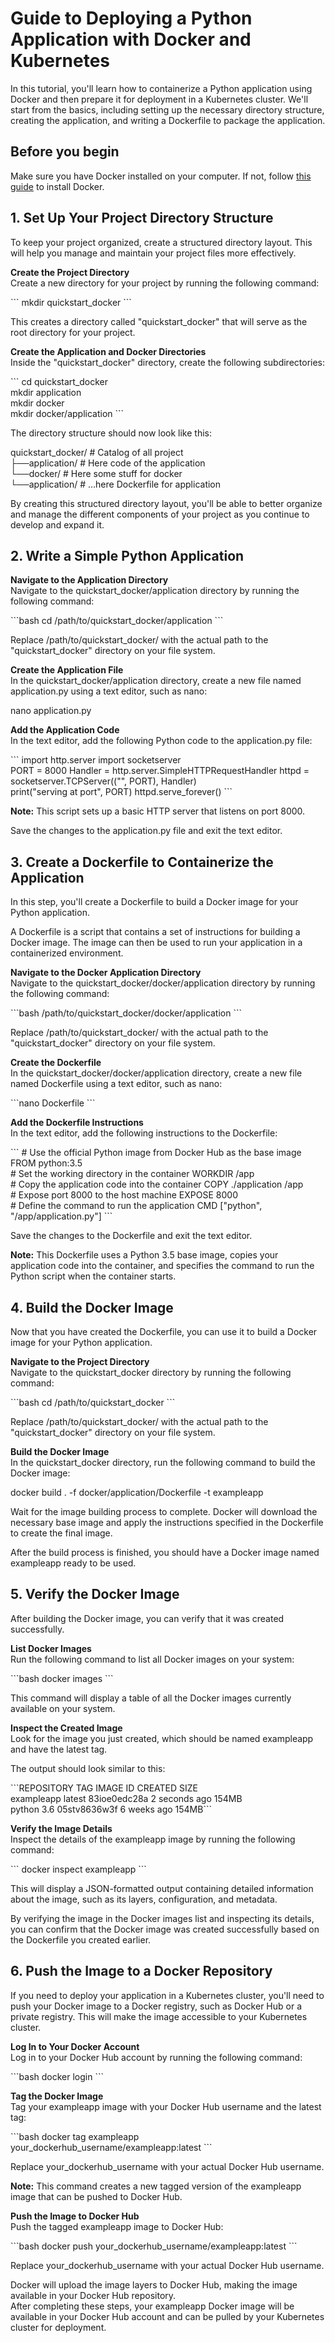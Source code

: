 # Guide to Deploying a Python Application with Docker and Kubernetes 

In this tutorial, you'll learn how to containerize a Python application using Docker and then prepare it for deployment in a Kubernetes cluster. We'll start from the basics, including setting up the necessary directory structure, creating the application, and writing a Dockerfile to package the application.

## Before you begin

Make sure you have Docker installed on your computer. If not, follow [this guide](https://docs.docker.com/get-docker/) to install Docker. 

## 1\. Set Up Your Project Directory Structure 

To keep your project organized, create a structured directory layout. This will help you manage and maintain your project files more effectively.

**Create the Project Directory**  
Create a new directory for your project by running the following command:

\`\`\` mkdir quickstart\_docker \`\`\` 

This creates a directory called "quickstart\_docker" that will serve as the root directory for your project.

**Create the Application and Docker Directories**  
Inside the "quickstart\_docker" directory, create the following subdirectories:

\`\`\` cd quickstart\_docker  
mkdir application  
mkdir docker  
mkdir docker/application \`\`\` 

The directory structure should now look like this:

quickstart\_docker/ \# Catalog of all project  
├──application/ \# Here code of the application  
└──docker/ \# Here some stuff for docker  
└──application/ \# …here Dockerfile for application

By creating this structured directory layout, you'll be able to better organize and manage the different components of your project as you continue to develop and expand it. 

## 2\. Write a Simple Python Application

**Navigate to the Application Directory**   
Navigate to the quickstart\_docker/application directory by running the following command:

\`\`\`bash cd /path/to/quickstart\_docker/application \`\`\` 

Replace /path/to/quickstart\_docker/ with the actual path to the "quickstart\_docker" directory on your file system.

**Create the Application File**  
In the quickstart\_docker/application directory, create a new file named application.py using a text editor, such as nano:

nano application.py 

**Add the Application Code**  
In the text editor, add the following Python code to the application.py file:

\`\`\` import http.server import socketserver   
PORT \= 8000 Handler \= http.server.SimpleHTTPRequestHandler httpd \= socketserver.TCPServer(("", PORT), Handler)   
print("serving at port", PORT) httpd.serve\_forever() \`\`\` 

**Note:** This script sets up a basic HTTP server that listens on port 8000\. 

Save the changes to the application.py file and exit the text editor.

## 

## 3\. Create a Dockerfile to Containerize the Application 

In this step, you'll create a Dockerfile to build a Docker image for your Python application.

A Dockerfile is a script that contains a set of instructions for building a Docker image. The image can then be used to run your application in a containerized environment.

**Navigate to the Docker Application Directory**  
Navigate to the quickstart\_docker/docker/application directory by running the following command:

\`\`\`bash /path/to/quickstart\_docker/docker/application \`\`\` 

Replace /path/to/quickstart\_docker/ with the actual path to the "quickstart\_docker" directory on your file system.

**Create the Dockerfile**  
In the quickstart\_docker/docker/application directory, create a new file named Dockerfile using a text editor, such as nano:

\`\`\`nano Dockerfile \`\`\` 

**Add the Dockerfile Instructions**  
In the text editor, add the following instructions to the Dockerfile:

\`\`\` \# Use the official Python image from Docker Hub as the base image FROM python:3.5   
\# Set the working directory in the container WORKDIR /app   
\# Copy the application code into the container COPY ./application /app   
\# Expose port 8000 to the host machine EXPOSE 8000   
\# Define the command to run the application CMD \["python", "/app/application.py"\] \`\`\` 

Save the changes to the Dockerfile and exit the text editor.

**Note:** This Dockerfile uses a Python 3.5 base image, copies your application code into the container, and specifies the command to run the Python script when the container starts. 

## 4\. Build the Docker Image 

Now that you have created the Dockerfile, you can use it to build a Docker image for your Python application.

**Navigate to the Project Directory**  
Navigate to the quickstart\_docker directory by running the following command:

\`\`\`bash cd /path/to/quickstart\_docker \`\`\` 

Replace /path/to/quickstart\_docker/ with the actual path to the "quickstart\_docker" directory on your file system.

**Build the Docker Image**  
In the quickstart\_docker directory, run the following command to build the Docker image:

docker build . \-f docker/application/Dockerfile \-t exampleapp

Wait for the image building process to complete. Docker will download the necessary base image and apply the instructions specified in the Dockerfile to create the final image.

After the build process is finished, you should have a Docker image named exampleapp ready to be used.

## 5\. Verify the Docker Image 

After building the Docker image, you can verify that it was created successfully.

**List Docker Images**  
Run the following command to list all Docker images on your system:

\`\`\`bash docker images \`\`\` 

This command will display a table of all the Docker images currently available on your system.

**Inspect the Created Image**  
Look for the image you just created, which should be named exampleapp and have the latest tag.

The output should look similar to this:

\`\`\`REPOSITORY TAG IMAGE ID CREATED SIZE  
exampleapp latest 83ioe0edc28a 2 seconds ago 154MB  
python 3.6 05stv8636w3f 6 weeks ago 154MB\`\`\`

**Verify the Image Details**  
Inspect the details of the exampleapp image by running the following command:

 \`\`\` docker inspect exampleapp \`\`\` 

This will display a JSON-formatted output containing detailed information about the image, such as its layers, configuration, and metadata.

By verifying the image in the Docker images list and inspecting its details, you can confirm that the Docker image was created successfully based on the Dockerfile you created earlier.

## 6\. Push the Image to a Docker Repository 

If you need to deploy your application in a Kubernetes cluster, you'll need to push your Docker image to a Docker registry, such as Docker Hub or a private registry. This will make the image accessible to your Kubernetes cluster.

**Log In to Your Docker Account**  
Log in to your Docker Hub account by running the following command:

\`\`\`bash docker login \`\`\` 

**Tag the Docker Image**  
Tag your exampleapp image with your Docker Hub username and the latest tag:

\`\`\`bash docker tag exampleapp your\_dockerhub\_username/exampleapp:latest \`\`\` 

Replace your\_dockerhub\_username with your actual Docker Hub username.

**Note:** This command creates a new tagged version of the exampleapp image that can be pushed to Docker Hub.

**Push the Image to Docker Hub**  
Push the tagged exampleapp image to Docker Hub:

\`\`\`bash docker push your\_dockerhub\_username/exampleapp:latest \`\`\` 

Replace your\_dockerhub\_username with your actual Docker Hub username.

Docker will upload the image layers to Docker Hub, making the image available in your Docker Hub repository.  
After completing these steps, your exampleapp Docker image will be available in your Docker Hub account and can be pulled by your Kubernetes cluster for deployment.
